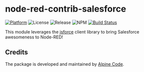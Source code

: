 # node-red-contrib-salesforce

[![Platform](https://img.shields.io/badge/platform-Node--RED-red)](https://nodered.org)
![License](https://img.shields.io/github/license/alpine-code/node-red-contrib-salesforce.svg)
![Release](https://img.shields.io/npm/v/node-red-contrib-salesforce-ac.svg)
![NPM](https://img.shields.io/npm/dm/node-red-contrib-salesforce-ac.svg)
[![Build Status](https://drone.alpine-code.com/api/badges/alpine-code/node-red-contrib-salesforce/status.svg)](https://drone.alpine-code.com/alpine-code/node-red-contrib-salesforce)

This module leverages the [jsforce](https://jsforce.github.io/) client library to bring Salesforce awesomeness to Node-RED!

## Credits

The package is developed and maintained by [Alpine Code](https://www.alpine-code.com/).